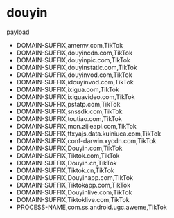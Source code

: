 # douyin
payload
  - DOMAIN-SUFFIX,amemv.com,TikTok
  - DOMAIN-SUFFIX,douyincdn.com,TikTok
  - DOMAIN-SUFFIX,douyinpic.com,TikTok
  - DOMAIN-SUFFIX,douyinstatic.com,TikTok
  - DOMAIN-SUFFIX,douyinvod.com,TikTok
  - DOMAIN-SUFFIX,idouyinvod.com,TikTok
  - DOMAIN-SUFFIX,ixigua.com,TikTok
  - DOMAIN-SUFFIX,ixiguavideo.com,TikTok
  - DOMAIN-SUFFIX,pstatp.com,TikTok
  - DOMAIN-SUFFIX,snssdk.com,TikTok
  - DOMAIN-SUFFIX,toutiao.com,TikTok
  - DOMAIN-SUFFIX,mon.zijieapi.com,TikTok
  - DOMAIN-SUFFIX,ttxyajs.data.kuiniuca.com,TikTok
  - DOMAIN-SUFFIX,conf-darwin.xycdn.com,TikTok
  - DOMAIN-SUFFIX,Douyin.com,TikTok
  - DOMAIN-SUFFIX,Tiktok.com,TikTok
  - DOMAIN-SUFFIX,Douyin.cn,TikTok
  - DOMAIN-SUFFIX,Tiktok.cn,TikTok
  - DOMAIN-SUFFIX,Douyinapp.com,TikTok
  - DOMAIN-SUFFIX,Tiktokapp.com,TikTok
  - DOMAIN-SUFFIX,Douyinlive.com,TikTok
  - DOMAIN-SUFFIX,Tiktoklive.com,TikTok
  - PROCESS-NAME,com.ss.android.ugc.aweme,TikTok